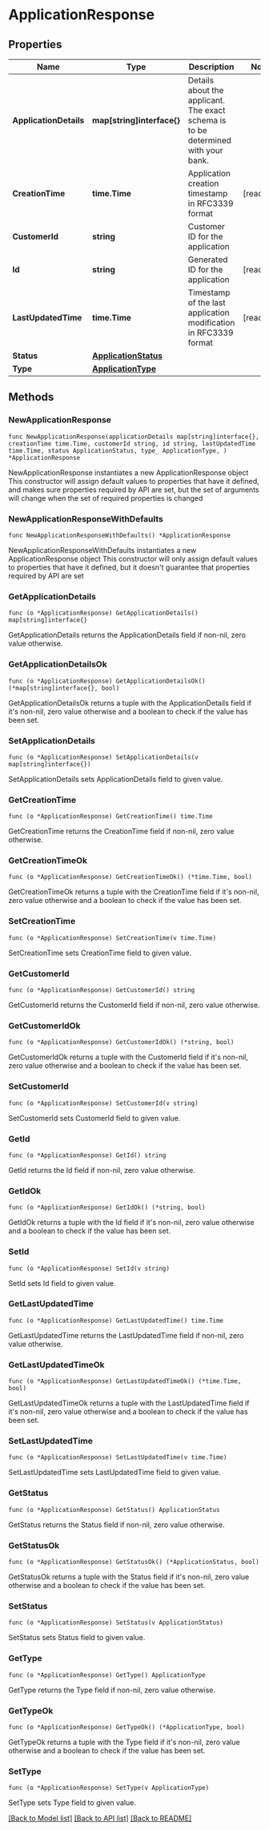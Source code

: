 # ApplicationResponse

## Properties

Name | Type | Description | Notes
------------ | ------------- | ------------- | -------------
**ApplicationDetails** | **map[string]interface{}** | Details about the applicant. The exact schema is to be determined with your bank. | 
**CreationTime** | **time.Time** | Application creation timestamp in RFC3339 format | [readonly] 
**CustomerId** | **string** | Customer ID for the application | 
**Id** | **string** | Generated ID for the application | [readonly] 
**LastUpdatedTime** | **time.Time** | Timestamp of the last application modification in RFC3339 format | [readonly] 
**Status** | [**ApplicationStatus**](ApplicationStatus.md) |  | 
**Type** | [**ApplicationType**](ApplicationType.md) |  | 

## Methods

### NewApplicationResponse

`func NewApplicationResponse(applicationDetails map[string]interface{}, creationTime time.Time, customerId string, id string, lastUpdatedTime time.Time, status ApplicationStatus, type_ ApplicationType, ) *ApplicationResponse`

NewApplicationResponse instantiates a new ApplicationResponse object
This constructor will assign default values to properties that have it defined,
and makes sure properties required by API are set, but the set of arguments
will change when the set of required properties is changed

### NewApplicationResponseWithDefaults

`func NewApplicationResponseWithDefaults() *ApplicationResponse`

NewApplicationResponseWithDefaults instantiates a new ApplicationResponse object
This constructor will only assign default values to properties that have it defined,
but it doesn't guarantee that properties required by API are set

### GetApplicationDetails

`func (o *ApplicationResponse) GetApplicationDetails() map[string]interface{}`

GetApplicationDetails returns the ApplicationDetails field if non-nil, zero value otherwise.

### GetApplicationDetailsOk

`func (o *ApplicationResponse) GetApplicationDetailsOk() (*map[string]interface{}, bool)`

GetApplicationDetailsOk returns a tuple with the ApplicationDetails field if it's non-nil, zero value otherwise
and a boolean to check if the value has been set.

### SetApplicationDetails

`func (o *ApplicationResponse) SetApplicationDetails(v map[string]interface{})`

SetApplicationDetails sets ApplicationDetails field to given value.


### GetCreationTime

`func (o *ApplicationResponse) GetCreationTime() time.Time`

GetCreationTime returns the CreationTime field if non-nil, zero value otherwise.

### GetCreationTimeOk

`func (o *ApplicationResponse) GetCreationTimeOk() (*time.Time, bool)`

GetCreationTimeOk returns a tuple with the CreationTime field if it's non-nil, zero value otherwise
and a boolean to check if the value has been set.

### SetCreationTime

`func (o *ApplicationResponse) SetCreationTime(v time.Time)`

SetCreationTime sets CreationTime field to given value.


### GetCustomerId

`func (o *ApplicationResponse) GetCustomerId() string`

GetCustomerId returns the CustomerId field if non-nil, zero value otherwise.

### GetCustomerIdOk

`func (o *ApplicationResponse) GetCustomerIdOk() (*string, bool)`

GetCustomerIdOk returns a tuple with the CustomerId field if it's non-nil, zero value otherwise
and a boolean to check if the value has been set.

### SetCustomerId

`func (o *ApplicationResponse) SetCustomerId(v string)`

SetCustomerId sets CustomerId field to given value.


### GetId

`func (o *ApplicationResponse) GetId() string`

GetId returns the Id field if non-nil, zero value otherwise.

### GetIdOk

`func (o *ApplicationResponse) GetIdOk() (*string, bool)`

GetIdOk returns a tuple with the Id field if it's non-nil, zero value otherwise
and a boolean to check if the value has been set.

### SetId

`func (o *ApplicationResponse) SetId(v string)`

SetId sets Id field to given value.


### GetLastUpdatedTime

`func (o *ApplicationResponse) GetLastUpdatedTime() time.Time`

GetLastUpdatedTime returns the LastUpdatedTime field if non-nil, zero value otherwise.

### GetLastUpdatedTimeOk

`func (o *ApplicationResponse) GetLastUpdatedTimeOk() (*time.Time, bool)`

GetLastUpdatedTimeOk returns a tuple with the LastUpdatedTime field if it's non-nil, zero value otherwise
and a boolean to check if the value has been set.

### SetLastUpdatedTime

`func (o *ApplicationResponse) SetLastUpdatedTime(v time.Time)`

SetLastUpdatedTime sets LastUpdatedTime field to given value.


### GetStatus

`func (o *ApplicationResponse) GetStatus() ApplicationStatus`

GetStatus returns the Status field if non-nil, zero value otherwise.

### GetStatusOk

`func (o *ApplicationResponse) GetStatusOk() (*ApplicationStatus, bool)`

GetStatusOk returns a tuple with the Status field if it's non-nil, zero value otherwise
and a boolean to check if the value has been set.

### SetStatus

`func (o *ApplicationResponse) SetStatus(v ApplicationStatus)`

SetStatus sets Status field to given value.


### GetType

`func (o *ApplicationResponse) GetType() ApplicationType`

GetType returns the Type field if non-nil, zero value otherwise.

### GetTypeOk

`func (o *ApplicationResponse) GetTypeOk() (*ApplicationType, bool)`

GetTypeOk returns a tuple with the Type field if it's non-nil, zero value otherwise
and a boolean to check if the value has been set.

### SetType

`func (o *ApplicationResponse) SetType(v ApplicationType)`

SetType sets Type field to given value.



[[Back to Model list]](../../README.md#documentation-for-models) [[Back to API list]](../../README.md#documentation-for-api-endpoints) [[Back to README]](../../README.md)


